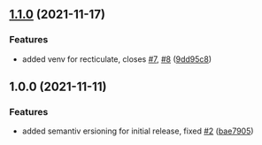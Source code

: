 ## [1.1.0](https://github.com/tuteco/rstudio_datascience_verse/compare/v1.0.0...v1.1.0) (2021-11-17)


### Features

* added venv for recticulate, closes [#7](https://github.com/tuteco/rstudio_datascience_verse/issues/7), [#8](https://github.com/tuteco/rstudio_datascience_verse/issues/8) ([9dd95c8](https://github.com/tuteco/rstudio_datascience_verse/commit/9dd95c8d83e0bc3ebb7f4b222cd3b03d0bca2f0b))

## 1.0.0 (2021-11-11)


### Features

* added semantiv ersioning for initial release, fixed [#2](https://github.com/tuteco/rstudio_datascience_verse/issues/2) ([bae7905](https://github.com/tuteco/rstudio_datascience_verse/commit/bae79056095185a6f20aa8bacc0f130edd19353f))
